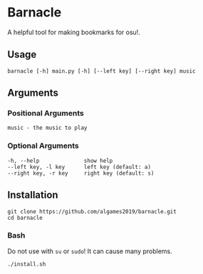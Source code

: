 # Barnacle

A helpful tool for making bookmarks for osu!.

## Usage

~~~
barnacle [-h] main.py [-h] [--left key] [--right key] music
~~~

## Arguments

### Positional Arguments

~~~
music - the music to play
~~~

### Optional Arguments

~~~
-h, --help              show help
--left key, -l key      left key (default: a)
--right key, -r key     right key (default: s)
~~~

## Installation

~~~
git clone https://github.com/algames2019/barnacle.git
cd barnacle
~~~

### Bash

Do not use with `su` or `sudo`! It can cause many problems.

~~~
./install.sh
~~~
